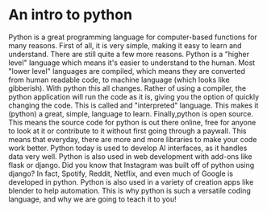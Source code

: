 # An intro to python
Python is a great programming language for computer-based functions for many reasons. First of all, it is very simple, making it easy to learn and understand. There are still quite a few more reasons. Python is a "higher level" language which means it's easier to understand to the human. Most "lower level" languages are compiled, which means they are converted from human readable code, to machine language (which looks like gibberish). With python this all changes. Rather of using a compiler, the python application will run the code as it is, giving you the option of quickly changing the code. This is called and "interpreted" language. This makes it (python) a great, simple, language to learn. Finally,python is open source. This means the source code for python is out there online, free for anyone to look at it or contribute to it without first going through a paywall. This means that everyday, there are more and more libraries to make your code work better. Python today is used to develop AI interfaces, as it handles data very well. Python is also used in web development with add-ons like flask or django. Did you know that Instagram was built off of python using django? In fact, Spotify, Reddit, Netflix, and even much of Google is developed in python. Python is also used in a variety of creation apps like blender to help automation. This is why python is such a versatile coding language, and why we are going to teach it to you!
